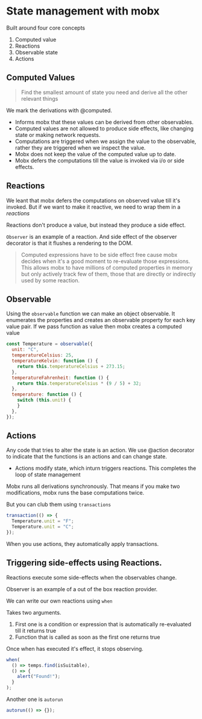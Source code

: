 # State management with mobx

Built around four core concepts

1. Computed value
2. Reactions
3. Observable state
4. Actions

## Computed Values

> Find the smallest amount of state you need and derive all the other relevant things

We mark the derivations with @computed.

- Informs mobx that these values can be derived from other observables.
- Computed values are not allowed to produce side effects, like changing state or making network requests.
- Computations are triggered when we assign the value to the observable, rather they are triggered when we inspect the value.
- Mobx does not keep the value of the computed value up to date.
- Mobx defers the computations till the value is invoked via i/o or side effects.

## Reactions

We leant that mobx defers the computations on observed value till it's invoked. But if we want to make it reactive, we need to wrap them in a _reactions_

Reactions don't produce a value, but instead they produce a side effect.

`Observer` is an example of a reaction. And side effect of the observer decorator is that it flushes a rendering to the DOM.

> Computed expressions have to be side effect free cause mobx decides when it's a good moment to re-evaluate those expressions.
> This allows mobx to have millions of computed properties in memory but only actively track few of them, those that are directly or indirectly used by some reaction.

## Observable

Using the `observable` function we can make an object observable. It enumerates the properties and creates an observable property for each key value pair.
If we pass function as value then mobx creates a computed value

```js
const Temperature = observable({
  unit: "C",
  temperatureCelsius: 25,
  temperatureKelvin: function () {
    return this.temperatureCelsius + 273.15;
  },
  temperatureFahrenheit: function () {
    return this.temperatureCelsius * (9 / 5) + 32;
  },
  temperature: function () {
    switch (this.unit) {
    }
  },
});
```

## Actions

Any code that tries to alter the state is an action. We use @action decorator to indicate that the functions is an actions and can change state.

- Actions modify state, which inturn triggers reactions. This completes the loop of state management

Mobx runs all derivations synchronously. That means if you make two modifications, mobx runs the base computations twice.

But you can club them using `transactions`

```js
transaction(() => {
  Temperature.unit = "F";
  Temperature.unit = "C";
});
```

When you use actions, they automatically apply transactions.

## Triggering side-effects using Reactions.

Reactions execute some side-effects when the observables change.

Observer is an example of a out of the box reaction provider.

We can write our own reactions using `when`

Takes two arguments.

1. First one is a condition or expression that is automatically re-evaluated till it returns true
2. Function that is called as soon as the first one returns true

Once when has executed it's effect, it stops observing.

```js
when(
  () => temps.find(isSuitable),
  () => {
    alert("Found!");
  }
);
```

Another one is `autorun`

```js
autorun(() => {});
```
